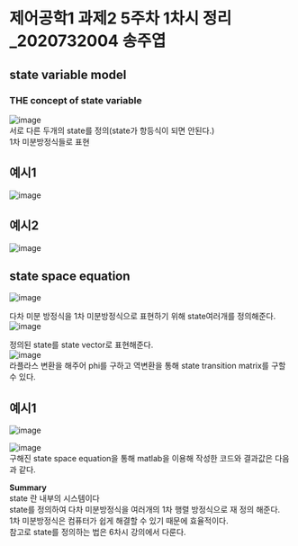 # 제어공학1 과제2 5주차 1차시 정리_2020732004 송주엽
## state variable model
### THE concept of state variable
![image](https://github.com/user-attachments/assets/a1edd3e9-4a3f-4867-9233-73f755227454)  
서로 다른 두개의 state를 정의(state가 항등식이 되면 안된다.)    
1차 미분방정식들로 표현
## 예시1
![image](https://github.com/user-attachments/assets/a7622724-be9d-41c2-9eb7-5ee6fdde056b)  
## 예시2
![image](https://github.com/user-attachments/assets/918af7f0-a5eb-49d6-9712-854c65ea03b3)

## state space equation

![image](https://github.com/user-attachments/assets/e3fc9803-b4dc-40fd-aa33-54cb2eec2914)  

다차 미분 방정식을 1차 미분방정식으로 표현하기 위해 state여러개를 정의해준다.   
![image](https://github.com/user-attachments/assets/5daa4cd2-e6d3-4cb6-b71b-3a0260d29a76)  

정의된 state를 state vector로 표현해준다.  
![image](https://github.com/user-attachments/assets/a8122eff-ac59-4360-afef-1f9f6c9c4ef8)   
라플라스 변환을 해주어 phi를 구하고 역변환을 통해 state transition matrix를 구할 수 있다.   
## 예시1  
![image](https://github.com/user-attachments/assets/54a6ea1f-2062-4884-998f-d494a0a6edc1)  

![image](https://github.com/user-attachments/assets/27e3f542-b233-4a9a-a1cf-bfab086d91a2)  
구해진 state space equation을 통해 matlab을 이용해 작성한 코드와 결과값은 다음과 같다.  

**Summary**  
state 란 내부의 시스템이다   
state를 정의하여 다차 미분방정식을 여러개의 1차 행렬 방정식으로 재 정의 해준다.   
1차 미분방정식은 컴퓨터가 쉽게 해결할 수 있기 때문에 효율적이다.   
참고로 state를 정의하는 법은 6차시 강의에서 다룬다.   
